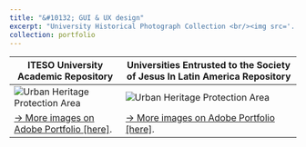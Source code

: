 ```yaml
---
title: "&#10132; GUI & UX design"
excerpt: "University Historical Photograph Collection <br/><img src='../images/thn_front_archivo_iteso_1.png'>"
collection: portfolio
---
```


| ITESO University Academic Repository      | Universities Entrusted to the Society of Jesus In Latin America Repository |
| ----------- | ----------- |
| ![Urban Heritage Protection Area](../../images/thn_front_archivo_iteso_1.png )      | ![Urban Heritage Protection Area](../../images/thn_front_archivo_iteso_2.png )      |
| [&#8594; More images on Adobe Portfolio [here]](https://leobardooscar.myportfolio.com/university-historic-photograph-collection "Behance portfolio ").   | [&#8594; More images on Adobe Portfolio [here]](https://leobardooscar.myportfolio.com/university-historic-photograph-collection "Behance portfolio ").        |


